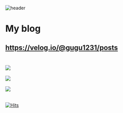 ![header](https://capsule-render.vercel.app/api?type=waving&color=00BFFF&height=200&section=header&text=GuGu%20Github!&fontSize=90&fontColor=E0FFFF)<br>
# My blog
<https://velog.io/@gugu1231/posts><br><br>
---
<img src="https://github-readme-stats.vercel.app/api/top-langs/?username=GuGu1231&layout=compact"><br><br>
<img src="https://github-readme-stats.vercel.app/api?username=GuGu1231&show_icons=true"><br><br>
[![](http://mazassumnida.wtf/api/v2/generate_badge?boj=ssd6335)](https://solved.ac/ssd6335)<br><br><br>
[![Hits](https://hits.seeyoufarm.com/api/count/incr/badge.svg?url=https%3A%2F%2Fgithub.com%2FGuGu1231%2Fhit-counter&count_bg=%2379C83D&title_bg=%23555555&icon=&icon_color=%23E7E7E7&title=hits&edge_flat=false)](https://hits.seeyoufarm.com)

<!--
**GuGu1231/GuGu1231** is a ✨ _special_ ✨ repository because its `README.md` (this file) appears on your GitHub profile.

Here are some ideas to get you started:

- 🔭 I’m currently working on ...
- 🌱 I’m currently learning ...
- 👯 I’m looking to collaborate on ...
- 🤔 I’m looking for help with ...
- 💬 Ask me about ...
- 📫 How to reach me: ...
- 😄 Pronouns: ...
- ⚡ Fun fact: ...
-->
